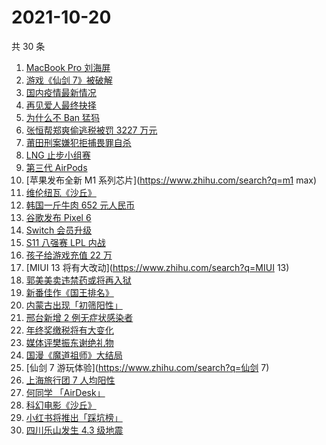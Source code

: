 # 2021-10-20

共 30 条

<!-- BEGIN -->
<!-- 最后更新时间 Wed Oct 20 2021 15:13:16 GMT+0800 (China Standard Time) -->

1. [MacBook Pro 刘海屏](https://www.zhihu.com/search?q=macbookpro)
1. [游戏《仙剑 7》被破解](https://www.zhihu.com/search?q=仙剑7)
1. [国内疫情最新情况](https://www.zhihu.com/search?q=国内疫情新增)
1. [再见爱人最终抉择](https://www.zhihu.com/search?q=再见爱人)
1. [为什么不 Ban 猛犸](https://www.zhihu.com/search?q=ti10猛犸)
1. [张恒帮郑爽偷逃税被罚 3227 万元](https://www.zhihu.com/search?q=张恒)
1. [莆田刑案嫌犯拒捕畏罪自杀](https://www.zhihu.com/search?q=莆田刑案)
1. [LNG 止步小组赛](https://www.zhihu.com/search?q=LNG)
1. [第三代 AirPods](https://www.zhihu.com/search?q=airpods3)
1. [苹果发布全新 M1 系列芯片](https://www.zhihu.com/search?q=m1 max)
1. [维伦纽瓦《沙丘》](https://www.zhihu.com/search?q=沙丘)
1. [韩国一斤牛肉 652 元人民币](https://www.zhihu.com/search?q=韩国牛肉)
1. [谷歌发布 Pixel 6](https://www.zhihu.com/search?q=pixel6)
1. [Switch 会员升级](https://www.zhihu.com/search?q=switch)
1. [S11 八强赛 LPL 内战](https://www.zhihu.com/search?q=s11八强赛)
1. [孩子给游戏充值 22 万](https://www.zhihu.com/search?q=游戏充值)
1. [MIUI 13 将有大改动](https://www.zhihu.com/search?q=MIUI 13)
1. [郭美美卖违禁药或将再入狱](https://www.zhihu.com/search?q=郭美美)
1. [新番佳作《国王排名》](https://www.zhihu.com/search?q=国王排名)
1. [内蒙古出现「初筛阳性」](https://www.zhihu.com/search?q=内蒙古)
1. [邢台新增 2 例无症状感染者](https://www.zhihu.com/search?q=邢台疫情)
1. [年终奖缴税将有大变化](https://www.zhihu.com/search?q=年终奖)
1. [媒体评樊振东谢绝礼物](https://www.zhihu.com/search?q=樊振东)
1. [国漫《魔道祖师》大结局](https://www.zhihu.com/search?q=魔道祖师)
1. [仙剑 7 游玩体验](https://www.zhihu.com/search?q=仙剑 7)
1. [上海旅行团 7 人均阳性](https://www.zhihu.com/search?q=上海旅行团)
1. [何同学 「AirDesk」](https://www.zhihu.com/search?q=何同学)
1. [科幻电影《沙丘》](https://www.zhihu.com/search?q=沙丘)
1. [小红书将推出「踩坑榜」](https://www.zhihu.com/search?q=小红书)
1. [四川乐山发生 4.3 级地震](https://www.zhihu.com/search?q=乐山)

<!-- END -->
